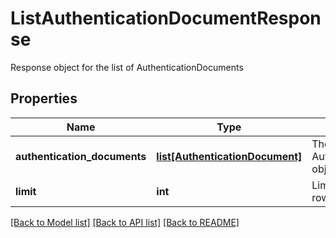 # ListAuthenticationDocumentResponse

Response object for the list of AuthenticationDocuments
## Properties
Name | Type | Description | Notes
------------ | ------------- | ------------- | -------------
**authentication_documents** | [**list[AuthenticationDocument]**](AuthenticationDocument.md) | The matching AuthenticationDocument objects | 
**limit** | **int** | Limit on the number of rows in the response | 

[[Back to Model list]](../README.md#documentation-for-models) [[Back to API list]](../README.md#documentation-for-api-endpoints) [[Back to README]](../README.md)



